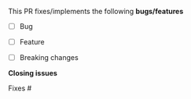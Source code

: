 This PR fixes/implements the following **bugs/features**

* [ ] Bug
* [ ] Feature
* [ ] Breaking changes


**Closing issues**

<!-- Put `closes #XXXX` in your comment to auto-close the issue that your PR fixes (if such). -->
Fixes #
